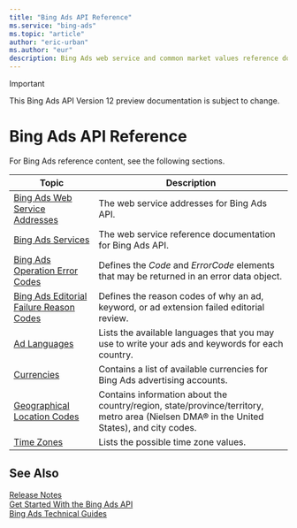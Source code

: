 ```yaml
---
title: "Bing Ads API Reference"
ms.service: "bing-ads"
ms.topic: "article"
author: "eric-urban"
ms.author: "eur"
description: Bing Ads web service and common market values reference documentation.
---
```

> [!IMPORTANT]
> This Bing Ads API Version 12 preview documentation is subject to change.

# Bing Ads API Reference
For Bing Ads reference content, see the following sections.

|Topic|Description|
|---------|---------------|
|[Bing Ads Web Service Addresses](web-service-addresses.md)|The web service addresses for Bing Ads API.|
|[Bing Ads Services](services.md)|The web service reference documentation for Bing Ads API.|
|[Bing Ads Operation Error Codes](operation-error-codes.md)|Defines the *Code* and *ErrorCode* elements that may be returned in an error data object.|
|[Bing Ads Editorial Failure Reason Codes](editorial-failure-reason-codes.md)|Defines the reason codes of why an ad, keyword, or ad extension failed editorial review.|
|[Ad Languages](ad-languages.md)|Lists the available languages that you may use to write your ads and keywords for each country.|
|[Currencies](currencies.md)|Contains a list of available currencies for Bing Ads advertising accounts.|
|[Geographical Location Codes](geographical-location-codes.md)|Contains information about the country/region, state/province/territory, metro area (Nielsen DMA® in the United States), and city codes.|
|[Time Zones](time-zones.md)|Lists the possible time zone values.|

## <a name="see-also"></a>See Also
[Release Notes](release-notes.md)  
[Get Started With the Bing Ads API](get-started.md)  
[Bing Ads Technical Guides](technical-guides.md)  


